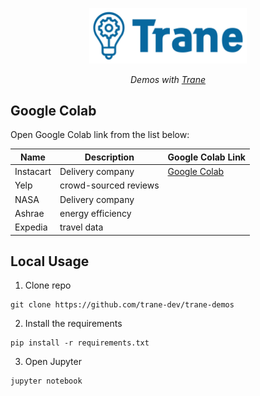 <p align="center">
<a href="https://www.trane.dev" alt="Trane" target="_blank">
<img width=50% src="https://github.com/trane-dev/Trane/blob/main/docs/trane-header.png" alt="Trane Logo" />
</a>
</p>

<p align="center">
<i>Demos with <a href="https://github.com/trane-dev/Trane">Trane</a></i>
</p>

## Google Colab
Open Google Colab link from the list below:

| Name      | Description | Google Colab Link |
| ----------- | ----------- | ------------------ |
| Instacart      | Delivery company       | [Google Colab](https://colab.research.google.com/drive/1huNMlPMfQwkc8huR-WAxlHoiVWzehF6N?usp=sharing)
| Yelp      | crowd-sourced reviews       |
| NASA      | Delivery company       |
| Ashrae      | energy efficiency       |
| Expedia      | travel data   |


## Local Usage
1. Clone repo
```shell
git clone https://github.com/trane-dev/trane-demos
```
2. Install the requirements
```
pip install -r requirements.txt
```
3. Open Jupyter
```
jupyter notebook
```
